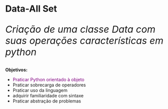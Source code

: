 # Data-All Set
<p style ="font-size: 30px"><em> Criação de uma classe Data com suas operações características em python</em></p>
<p><strong>Objetivos:</strong></p>
<ul>
  <li><font color="purple">Praticar Python orientado à objeto</font></li>
  <li>Praticar sobrecarga de operadores</li>
  <li>Praticar uso da linguagem</li>
  <li>adquirir familiaridade com sintaxe</li>
  <li>Praticar abstração de problemas</li>
</ul>

